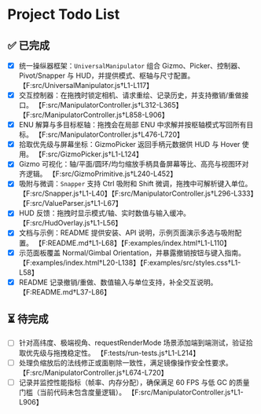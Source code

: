 # Project Todo List

## ✅ 已完成
- [x] 统一操纵器框架：`UniversalManipulator` 组合 Gizmo、Picker、控制器、Pivot/Snapper 与 HUD，并提供模式、枢轴与尺寸配置。 【F:src/UniversalManipulator.js†L1-L117】
- [x] 交互控制器：在拖拽时锁定相机、请求重绘、记录历史，并支持撤销/重做接口。 【F:src/ManipulatorController.js†L312-L365】【F:src/ManipulatorController.js†L858-L906】
- [x] ENU 解算与多目标枢轴：拖拽会在局部 ENU 中求解并按枢轴模式写回所有目标。 【F:src/ManipulatorController.js†L476-L720】
- [x] 拾取优先级与屏幕坐标：GizmoPicker 返回手柄元数据供 HUD 与 Hover 使用。 【F:src/GizmoPicker.js†L1-L124】
- [x] Gizmo 可视化：轴/平面/圆环/均匀缩放手柄具备屏幕等比、高亮与视图环对齐逻辑。 【F:src/GizmoPrimitive.js†L240-L452】
- [x] 吸附与微调：`Snapper` 支持 Ctrl 吸附和 Shift 微调，拖拽中可解析键入单位。 【F:src/Snapper.js†L1-L40】【F:src/ManipulatorController.js†L296-L333】【F:src/ValueParser.js†L1-L67】
- [x] HUD 反馈：拖拽时显示模式/轴、实时数值与输入缓冲。 【F:src/HudOverlay.js†L1-L56】
- [x] 文档与示例：README 提供安装、API 说明，示例页面演示多选与吸附配置。 【F:README.md†L1-L68】【F:examples/index.html†L1-L110】
- [x] 示范面板覆盖 Normal/Gimbal Orientation，并暴露撤销按钮与键入指南。 【F:examples/index.html†L20-L138】【F:examples/src/styles.css†L1-L58】
- [x] README 记录撤销/重做、数值输入与单位支持，补全交互说明。 【F:README.md†L37-L86】

## ⏳ 待完成
- [ ] 针对高纬度、极端视角、requestRenderMode 场景添加端到端测试，验证拾取优先级与拖拽稳定性。 【F:tests/run-tests.js†L1-L214】
- [ ] 处理负缩放后的法线修正或面剔除一致性，满足镜像操作安全性要求。 【F:src/ManipulatorController.js†L674-L720】
- [ ] 记录并监控性能指标（帧率、内存分配），确保满足 60 FPS 与低 GC 的质量门槛（当前代码未包含度量逻辑）。 【F:src/ManipulatorController.js†L1-L906】
